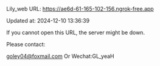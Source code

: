 Lily_web URL: https://ae6d-61-165-102-156.ngrok-free.app

Updated at: 2024-12-10 13:36:39

If you cannot open this URL, the server might be down.

Please contact: 

goley04@foxmail.com Or Wechat:GL_yeaH